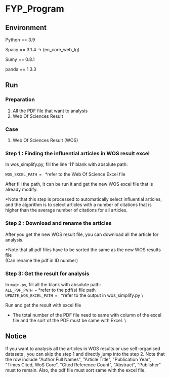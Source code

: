 # FYP_Program

## Environment
Python == 3.9

Spacy == 3.1.4 -> (en_core_web_lg)

Sumy == 0.8.1

panda == 1.3.3

## Run
### Preparation
1. All the PDF file that want to analysis
2. Web Of Sciences Result

### Case
1. Web Of Sciences Result (WOS)

### Step 1 : Finding the influential articles in WOS result excel 

In wos_simplify.py, fill the line ‘11’ blank with absolute path: 

`WOS_EXCEL_PATH = ` *refer to the Web Of Science Excel file

After fill the path, it can be run it and get the new WOS excel file that is already modify. 

*Note that this step is processed to automatically select influential articles, and the algorithm is to select articles with a number of citations that is higher than the average number of citations for all articles.  

### Step 2 : Download and rename the articles

After you get the new WOS result file, you can download all the article for analysis.  

*Note that all pdf files have to be sorted the same as the new WOS results file \
(Can rename the pdf in ID number)

### Step 3: Get the result for analysis 
In `main.py`, fill all the blank with absolute path: \
`ALL_PDF_PATH =` *refer to the pdf(s) file path\
`UPDATE_WOS_EXCEL_PATH = ` *refer to the output in wos_simplify.py \

Run and get the result with excel file

* The total number of the PDF file need to same with column of the excel file and the sort of the PDF must be same with Excel. \


## Notice
If you want to analysis all the articles in WOS results or use self-organised datasets , you can skip the step 1 and directly jump into the step 2. Note that the row include "Author Full Names", "Article Title", "Publication Year", "Times Cited, WoS Core", "Cited Reference Count", "Abstract", "Publisher" must to remain. Also, the pdf file must sort same with the excel file.
